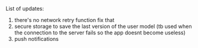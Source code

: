 List of updates: 
1) there's no network retry function fix that 
2) secure storage to save the last version of the user model (tb used when the connection to the server fails so the app doesnt become useless)
3) push notifications 
